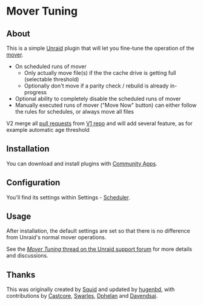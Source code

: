 # Mover Tuning

## About

This is a simple [Unraid](https://unraid.net/) plugin that will let you fine-tune the operation of the [mover](https://docs.unraid.net/unraid-os/manual/additional-settings/#mover).

- On scheduled runs of mover
    - Only actually move file(s) if the the cache drive is getting full (selectable threshold)
    - Optionally don't move if a parity check / rebuild is already in-progress
- Optional ability to completely disable the scheduled runs of mover
- Manually executed runs of mover ("Move Now" button) can either follow the rules for schedules, or always move all files

V2 merge all [pull requests](https://github.com/hugenbd/ca.mover.tuning/pulls) from [V1 repo](https://github.com/hugenbd/ca.mover.tuning) and will add several feature, as for example automatic age threshold

## Installation

You can download and install plugins with [Community Apps](https://unraid.net/community/apps/c/plugins).

## Configuration

You'll find its settings within Settings - [Scheduler](https://docs.unraid.net/unraid-os/manual/additional-settings/#scheduler).

## Usage

After installation, the default settings are set so that there is no difference from Unraid's normal mover operations.

See the [_Mover Tuning_ thread on the Unraid support forum](https://forums.unraid.net/topic/70783-plugin-mover-tuning/) for more details and discussions.

## Thanks

This was originally created by [Squid](https://github.com/Squidly271) and updated by [hugenbd](https://github.com/hugenbd/ca.mover.tuning), with contributions by [Castcore](https://github.com/Castcore), [Swarles](https://github.com/hugenbd/ca.mover.tuning/commit/64e06e91bd83431d768346e4d8158f7be039564e), [Dphelan](https://github.com/dphelan) and [Davendsai](https://github.com/davendesai).
